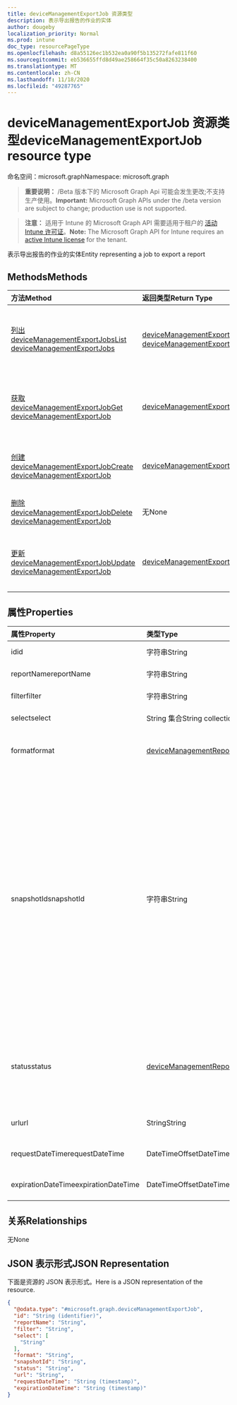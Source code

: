 ```yaml
---
title: deviceManagementExportJob 资源类型
description: 表示导出报告的作业的实体
author: dougeby
localization_priority: Normal
ms.prod: intune
doc_type: resourcePageType
ms.openlocfilehash: d8a55126ec1b532ea0a90f5b135272fafe811f60
ms.sourcegitcommit: eb536655ffd8d49ae258664f35c50a8263238400
ms.translationtype: MT
ms.contentlocale: zh-CN
ms.lasthandoff: 11/18/2020
ms.locfileid: "49287765"
---
```

# <a name="devicemanagementexportjob-resource-type"></a><span data-ttu-id="61c8b-103">deviceManagementExportJob 资源类型</span><span class="sxs-lookup"><span data-stu-id="61c8b-103">deviceManagementExportJob resource type</span></span>

<span data-ttu-id="61c8b-104">命名空间：microsoft.graph</span><span class="sxs-lookup"><span data-stu-id="61c8b-104">Namespace: microsoft.graph</span></span>

> <span data-ttu-id="61c8b-105">**重要说明：** /Beta 版本下的 Microsoft Graph Api 可能会发生更改;不支持生产使用。</span><span class="sxs-lookup"><span data-stu-id="61c8b-105">**Important:** Microsoft Graph APIs under the /beta version are subject to change; production use is not supported.</span></span>

> <span data-ttu-id="61c8b-106">**注意：** 适用于 Intune 的 Microsoft Graph API 需要适用于租户的 [活动 Intune 许可证](https://go.microsoft.com/fwlink/?linkid=839381)。</span><span class="sxs-lookup"><span data-stu-id="61c8b-106">**Note:** The Microsoft Graph API for Intune requires an [active Intune license](https://go.microsoft.com/fwlink/?linkid=839381) for the tenant.</span></span>

<span data-ttu-id="61c8b-107">表示导出报告的作业的实体</span><span class="sxs-lookup"><span data-stu-id="61c8b-107">Entity representing a job to export a report</span></span>

## <a name="methods"></a><span data-ttu-id="61c8b-108">Methods</span><span class="sxs-lookup"><span data-stu-id="61c8b-108">Methods</span></span>
|<span data-ttu-id="61c8b-109">方法</span><span class="sxs-lookup"><span data-stu-id="61c8b-109">Method</span></span>|<span data-ttu-id="61c8b-110">返回类型</span><span class="sxs-lookup"><span data-stu-id="61c8b-110">Return Type</span></span>|<span data-ttu-id="61c8b-111">Description</span><span class="sxs-lookup"><span data-stu-id="61c8b-111">Description</span></span>|
|:---|:---|:---|
|[<span data-ttu-id="61c8b-112">列出 deviceManagementExportJobs</span><span class="sxs-lookup"><span data-stu-id="61c8b-112">List deviceManagementExportJobs</span></span>](../api/intune-reporting-devicemanagementexportjob-list.md)|<span data-ttu-id="61c8b-113">[deviceManagementExportJob](../resources/intune-reporting-devicemanagementexportjob.md) 集合</span><span class="sxs-lookup"><span data-stu-id="61c8b-113">[deviceManagementExportJob](../resources/intune-reporting-devicemanagementexportjob.md) collection</span></span>|<span data-ttu-id="61c8b-114">列出 [deviceManagementExportJob](../resources/intune-reporting-devicemanagementexportjob.md) 对象的属性和关系。</span><span class="sxs-lookup"><span data-stu-id="61c8b-114">List properties and relationships of the [deviceManagementExportJob](../resources/intune-reporting-devicemanagementexportjob.md) objects.</span></span>|
|[<span data-ttu-id="61c8b-115">获取 deviceManagementExportJob</span><span class="sxs-lookup"><span data-stu-id="61c8b-115">Get deviceManagementExportJob</span></span>](../api/intune-reporting-devicemanagementexportjob-get.md)|[<span data-ttu-id="61c8b-116">deviceManagementExportJob</span><span class="sxs-lookup"><span data-stu-id="61c8b-116">deviceManagementExportJob</span></span>](../resources/intune-reporting-devicemanagementexportjob.md)|<span data-ttu-id="61c8b-117">读取 [deviceManagementExportJob](../resources/intune-reporting-devicemanagementexportjob.md) 对象的属性和关系。</span><span class="sxs-lookup"><span data-stu-id="61c8b-117">Read properties and relationships of the [deviceManagementExportJob](../resources/intune-reporting-devicemanagementexportjob.md) object.</span></span>|
|[<span data-ttu-id="61c8b-118">创建 deviceManagementExportJob</span><span class="sxs-lookup"><span data-stu-id="61c8b-118">Create deviceManagementExportJob</span></span>](../api/intune-reporting-devicemanagementexportjob-create.md)|[<span data-ttu-id="61c8b-119">deviceManagementExportJob</span><span class="sxs-lookup"><span data-stu-id="61c8b-119">deviceManagementExportJob</span></span>](../resources/intune-reporting-devicemanagementexportjob.md)|<span data-ttu-id="61c8b-120">创建新的 [deviceManagementExportJob](../resources/intune-reporting-devicemanagementexportjob.md) 对象。</span><span class="sxs-lookup"><span data-stu-id="61c8b-120">Create a new [deviceManagementExportJob](../resources/intune-reporting-devicemanagementexportjob.md) object.</span></span>|
|[<span data-ttu-id="61c8b-121">删除 deviceManagementExportJob</span><span class="sxs-lookup"><span data-stu-id="61c8b-121">Delete deviceManagementExportJob</span></span>](../api/intune-reporting-devicemanagementexportjob-delete.md)|<span data-ttu-id="61c8b-122">无</span><span class="sxs-lookup"><span data-stu-id="61c8b-122">None</span></span>|<span data-ttu-id="61c8b-123">删除 [deviceManagementExportJob](../resources/intune-reporting-devicemanagementexportjob.md)。</span><span class="sxs-lookup"><span data-stu-id="61c8b-123">Deletes a [deviceManagementExportJob](../resources/intune-reporting-devicemanagementexportjob.md).</span></span>|
|[<span data-ttu-id="61c8b-124">更新 deviceManagementExportJob</span><span class="sxs-lookup"><span data-stu-id="61c8b-124">Update deviceManagementExportJob</span></span>](../api/intune-reporting-devicemanagementexportjob-update.md)|[<span data-ttu-id="61c8b-125">deviceManagementExportJob</span><span class="sxs-lookup"><span data-stu-id="61c8b-125">deviceManagementExportJob</span></span>](../resources/intune-reporting-devicemanagementexportjob.md)|<span data-ttu-id="61c8b-126">更新 [deviceManagementExportJob](../resources/intune-reporting-devicemanagementexportjob.md) 对象的属性。</span><span class="sxs-lookup"><span data-stu-id="61c8b-126">Update the properties of a [deviceManagementExportJob](../resources/intune-reporting-devicemanagementexportjob.md) object.</span></span>|

## <a name="properties"></a><span data-ttu-id="61c8b-127">属性</span><span class="sxs-lookup"><span data-stu-id="61c8b-127">Properties</span></span>
|<span data-ttu-id="61c8b-128">属性</span><span class="sxs-lookup"><span data-stu-id="61c8b-128">Property</span></span>|<span data-ttu-id="61c8b-129">类型</span><span class="sxs-lookup"><span data-stu-id="61c8b-129">Type</span></span>|<span data-ttu-id="61c8b-130">说明</span><span class="sxs-lookup"><span data-stu-id="61c8b-130">Description</span></span>|
|:---|:---|:---|
|<span data-ttu-id="61c8b-131">id</span><span class="sxs-lookup"><span data-stu-id="61c8b-131">id</span></span>|<span data-ttu-id="61c8b-132">字符串</span><span class="sxs-lookup"><span data-stu-id="61c8b-132">String</span></span>|<span data-ttu-id="61c8b-133">此实体的唯一标识符</span><span class="sxs-lookup"><span data-stu-id="61c8b-133">Unique identifier for this entity</span></span>|
|<span data-ttu-id="61c8b-134">reportName</span><span class="sxs-lookup"><span data-stu-id="61c8b-134">reportName</span></span>|<span data-ttu-id="61c8b-135">字符串</span><span class="sxs-lookup"><span data-stu-id="61c8b-135">String</span></span>|<span data-ttu-id="61c8b-136">报告的名称</span><span class="sxs-lookup"><span data-stu-id="61c8b-136">Name of the report</span></span>|
|<span data-ttu-id="61c8b-137">filter</span><span class="sxs-lookup"><span data-stu-id="61c8b-137">filter</span></span>|<span data-ttu-id="61c8b-138">字符串</span><span class="sxs-lookup"><span data-stu-id="61c8b-138">String</span></span>|<span data-ttu-id="61c8b-139">在报表上应用的筛选器</span><span class="sxs-lookup"><span data-stu-id="61c8b-139">Filters applied on the report</span></span>|
|<span data-ttu-id="61c8b-140">select</span><span class="sxs-lookup"><span data-stu-id="61c8b-140">select</span></span>|<span data-ttu-id="61c8b-141">String 集合</span><span class="sxs-lookup"><span data-stu-id="61c8b-141">String collection</span></span>|<span data-ttu-id="61c8b-142">从报告中选择的列</span><span class="sxs-lookup"><span data-stu-id="61c8b-142">Columns selected from the report</span></span>|
|<span data-ttu-id="61c8b-143">format</span><span class="sxs-lookup"><span data-stu-id="61c8b-143">format</span></span>|[<span data-ttu-id="61c8b-144">deviceManagementReportFileFormat</span><span class="sxs-lookup"><span data-stu-id="61c8b-144">deviceManagementReportFileFormat</span></span>](../resources/intune-reporting-devicemanagementreportfileformat.md)|<span data-ttu-id="61c8b-145">导出的报表的格式。</span><span class="sxs-lookup"><span data-stu-id="61c8b-145">Format of the exported report.</span></span> <span data-ttu-id="61c8b-146">可取值为：`csv`、`pdf`。</span><span class="sxs-lookup"><span data-stu-id="61c8b-146">Possible values are: `csv`, `pdf`.</span></span>|
|<span data-ttu-id="61c8b-147">snapshotId</span><span class="sxs-lookup"><span data-stu-id="61c8b-147">snapshotId</span></span>|<span data-ttu-id="61c8b-148">字符串</span><span class="sxs-lookup"><span data-stu-id="61c8b-148">String</span></span>|<span data-ttu-id="61c8b-149">快照是由 ReportName 表示的数据集的可识别子集。</span><span class="sxs-lookup"><span data-stu-id="61c8b-149">A snapshot is an identifiable subset of the dataset represented by the ReportName.</span></span> <span data-ttu-id="61c8b-150">可以在此处使用 sessionId 或 CachedReportConfiguration id。</span><span class="sxs-lookup"><span data-stu-id="61c8b-150">A sessionId or CachedReportConfiguration id can be used here.</span></span> <span data-ttu-id="61c8b-151">如果指定了 sessionId，则筛选器、Select 和 OrderBy 将应用于 sessionId 所代表的数据。</span><span class="sxs-lookup"><span data-stu-id="61c8b-151">If a sessionId is specified, Filter, Select, and OrderBy are applied to the data represented by the sessionId.</span></span> <span data-ttu-id="61c8b-152">Filter、Select 和 OrderBy 不能与 CachedReportConfiguration id 一起指定。</span><span class="sxs-lookup"><span data-stu-id="61c8b-152">Filter, Select, and OrderBy cannot be specified together with a CachedReportConfiguration id.</span></span>|
|<span data-ttu-id="61c8b-153">status</span><span class="sxs-lookup"><span data-stu-id="61c8b-153">status</span></span>|[<span data-ttu-id="61c8b-154">deviceManagementReportStatus</span><span class="sxs-lookup"><span data-stu-id="61c8b-154">deviceManagementReportStatus</span></span>](../resources/intune-reporting-devicemanagementreportstatus.md)|<span data-ttu-id="61c8b-155">导出作业的状态。</span><span class="sxs-lookup"><span data-stu-id="61c8b-155">Status of the export job.</span></span> <span data-ttu-id="61c8b-156">可取值为：`unknown`、`notStarted`、`inProgress`、`completed`、`failed`。</span><span class="sxs-lookup"><span data-stu-id="61c8b-156">Possible values are: `unknown`, `notStarted`, `inProgress`, `completed`, `failed`.</span></span>|
|<span data-ttu-id="61c8b-157">url</span><span class="sxs-lookup"><span data-stu-id="61c8b-157">url</span></span>|<span data-ttu-id="61c8b-158">String</span><span class="sxs-lookup"><span data-stu-id="61c8b-158">String</span></span>|<span data-ttu-id="61c8b-159">导出报告的临时位置</span><span class="sxs-lookup"><span data-stu-id="61c8b-159">Temporary location of the exported report</span></span>|
|<span data-ttu-id="61c8b-160">requestDateTime</span><span class="sxs-lookup"><span data-stu-id="61c8b-160">requestDateTime</span></span>|<span data-ttu-id="61c8b-161">DateTimeOffset</span><span class="sxs-lookup"><span data-stu-id="61c8b-161">DateTimeOffset</span></span>|<span data-ttu-id="61c8b-162">请求导出的报告的时间</span><span class="sxs-lookup"><span data-stu-id="61c8b-162">Time that the exported report was requested</span></span>|
|<span data-ttu-id="61c8b-163">expirationDateTime</span><span class="sxs-lookup"><span data-stu-id="61c8b-163">expirationDateTime</span></span>|<span data-ttu-id="61c8b-164">DateTimeOffset</span><span class="sxs-lookup"><span data-stu-id="61c8b-164">DateTimeOffset</span></span>|<span data-ttu-id="61c8b-165">导出的报表到期的时间</span><span class="sxs-lookup"><span data-stu-id="61c8b-165">Time that the exported report expires</span></span>|

## <a name="relationships"></a><span data-ttu-id="61c8b-166">关系</span><span class="sxs-lookup"><span data-stu-id="61c8b-166">Relationships</span></span>
<span data-ttu-id="61c8b-167">无</span><span class="sxs-lookup"><span data-stu-id="61c8b-167">None</span></span>

## <a name="json-representation"></a><span data-ttu-id="61c8b-168">JSON 表示形式</span><span class="sxs-lookup"><span data-stu-id="61c8b-168">JSON Representation</span></span>
<span data-ttu-id="61c8b-169">下面是资源的 JSON 表示形式。</span><span class="sxs-lookup"><span data-stu-id="61c8b-169">Here is a JSON representation of the resource.</span></span>
<!-- {
  "blockType": "resource",
  "keyProperty": "id",
  "@odata.type": "microsoft.graph.deviceManagementExportJob"
}
-->
``` json
{
  "@odata.type": "#microsoft.graph.deviceManagementExportJob",
  "id": "String (identifier)",
  "reportName": "String",
  "filter": "String",
  "select": [
    "String"
  ],
  "format": "String",
  "snapshotId": "String",
  "status": "String",
  "url": "String",
  "requestDateTime": "String (timestamp)",
  "expirationDateTime": "String (timestamp)"
}
```




